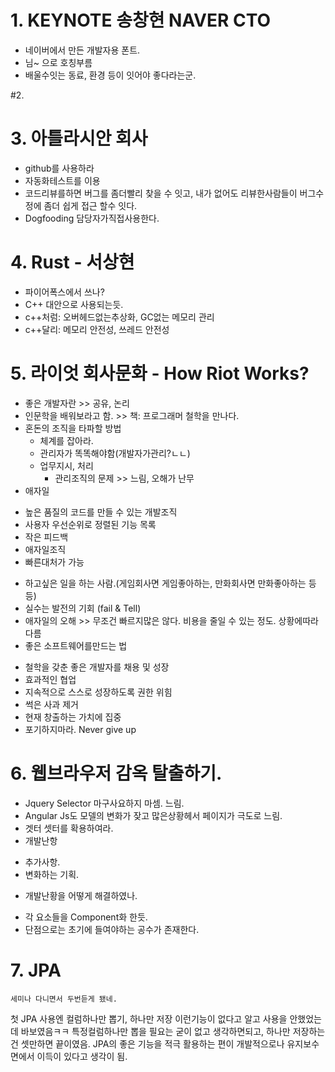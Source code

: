 # 1. KEYNOTE 송창현 NAVER CTO
- 네이버에서 만든 개발자용 폰트.
- 님~ 으로 호칭부름
- 배울수잇는 동료, 환경 등이 잇어야 좋다라는군.

#2.

# 3. 아틀라시안 회사
- github를 사용하라
- 자동화테스트를 이용
- 코드리뷰를하면 버그를 좀더빨리 찾을 수 잇고,  내가 없어도 리뷰한사람들이 버그수정에 좀더 쉽게 접근 할수 잇다.
- Dogfooding 담당자가직접사용한다.

# 4. Rust - 서상현
- 파이어폭스에서 쓰나?
- C++ 대안으로 사용되는듯.
- c++처럼: 오버헤드없는추상화, GC없는 메모리 관리
- c++달리: 메모리 안전성, 쓰레드 안전성

# 5. 라이엇 회사문화 -  How Riot Works?
- 좋은 개발자란 >> 공유, 논리
- 인문학을 배워보라고 함. >> 책: 프로그래머 철학을 만나다.
- 혼돈의 조직을 타파할 방법
  *  체계를 잡아라.
  * 관리자가 똑똑해야함(개발자가관리?ㄴㄴ)
  * 업무지시, 처리
    * 관리조직의 문제 >> 느림, 오해가 난무
- 애자일
 * 높은 품질의 코드를 만들 수 있는 개발조직
 * 사용자 우선순위로 정렬된 기능 목록
 * 작은 피드백
 * 애자일조직
  * 빠른대처가 가능
- 하고싶은 일을 하는 사람.(게임회사면 게임좋아하는, 만화회사면 만화좋아하는 등등)
- 실수는 발전의 기회 (fail & Tell)
- 애자일의 오해 >> 무조건 빠르지많은 않다. 비용을 줄일 수 있는 정도. 상황에따라 다름
- 좋은 소프트웨어를만드는 법
 * 철학을 갖춘 좋은 개발자를 채용 및 성장
 * 효과적인 협업
 * 지속적으로 스스로 성장하도록 권한 위힘
 * 썩은 사과 제거
 * 현재 창출하는 가치에 집중
 * 포기하지마라. Never give up

# 6. 웹브라우저 감옥 탈출하기.
- Jquery Selector 마구사요하지 마셈. 느림.
- Angular Js도 모델의 변화가 잦고 많은상황헤서 페이지가 극도로 느림.
- 겟터 셋터를 확용하여라.
- 개발난항
 * 추가사항.
 * 변화하는 기획.
- 개발난황을 어떻게 해결하였나.
 * 각 요소들을 Component화 한듯.
 * 단점으로는 초기에 들여야하는 공수가 존재한다.

# 7. JPA
    세미나 다니면서 두번듣게 됐네.
 첫 JPA 사용엔 컬럼하나만 뽑기, 하나만 저장 이런기능이 없다고 알고 사용을 안했었는데 바보였음ㅋㅋ
 특정컬럼하나만 뽑을 필요는 굳이 없고 생각하면되고, 하나만 저장하는건 셋만하면 끝이였음.
 JPA의 좋은 기능을 적극 활용하는 편이 개발적으로나 유지보수 면에서 이득이 있다고 생각이 됨.

